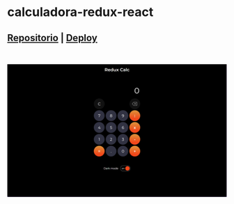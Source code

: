 # calculadora-redux-react

## [Repositorio](https://github.com/luisangelsalcedo/bootcamp-challenges/tree/main/react-proyects/calculadora-redux-react) | [Deploy](https://luisangelsalcedo.github.io/calculadora-redux-react/)

<br/>

![alt](./src/assets/img/wireframe.png)
